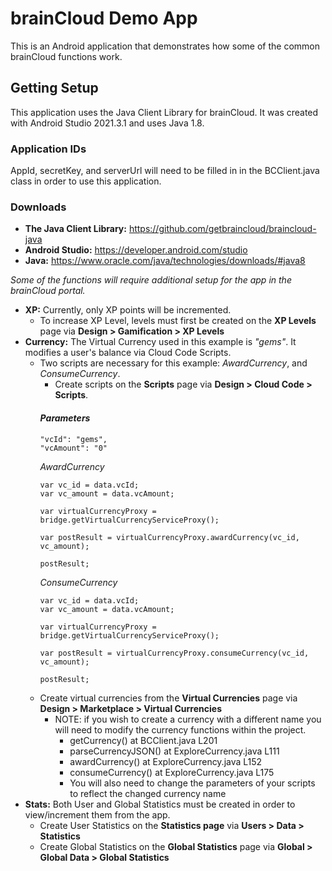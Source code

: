 # brainCloud Demo App
This is an Android application that demonstrates how some of the common brainCloud functions work.

## Getting Setup
This application uses the Java Client Library for brainCloud. It was created with Android Studio 2021.3.1 and uses Java 1.8.

### Application IDs
AppId, secretKey, and serverUrl will need to be filled in in the BCClient.java class in order to use this application.

### Downloads
- **The Java Client Library:** https://github.com/getbraincloud/braincloud-java
- **Android Studio:** https://developer.android.com/studio
- **Java:** https://www.oracle.com/java/technologies/downloads/#java8

*Some of the functions will require additional setup for the app in the brainCloud portal.*
- **XP:** Currently, only XP points will be incremented. 
	- To increase XP Level, levels must first be created on the **XP Levels** page via **Design > Gamification > XP Levels**
- **Currency:** The Virtual Currency used in this example is *"gems"*. It modifies a user's balance via Cloud Code Scripts.
	- Two scripts are necessary for this example: *AwardCurrency*, and *ConsumeCurrency*.
		- Create scripts on the **Scripts** page via **Design > Cloud Code > Scripts**.
		#### *Parameters*
		```
		"vcId": "gems",
		"vcAmount": "0"
		```
		*AwardCurrency*
		```
		var vc_id = data.vcId;
		var vc_amount = data.vcAmount;
		
		var virtualCurrencyProxy = bridge.getVirtualCurrencyServiceProxy();
		
		var postResult = virtualCurrencyProxy.awardCurrency(vc_id, vc_amount);
		
		postResult;
		```
		*ConsumeCurrency*
		```
		var vc_id = data.vcId;
		var vc_amount = data.vcAmount;
		
		var virtualCurrencyProxy = bridge.getVirtualCurrencyServiceProxy();
		
		var postResult = virtualCurrencyProxy.consumeCurrency(vc_id, vc_amount);
		
		postResult;
		```
	- Create virtual currencies from the **Virtual Currencies** page via **Design > Marketplace > Virtual Currencies**
		- NOTE: if you wish to create a currency with a different name you will need to modify the currency functions within the project.
			- getCurrency() at BCClient.java L201
			- parseCurrencyJSON() at ExploreCurrency.java L111
			- awardCurrency() at ExploreCurrency.java L152
			- consumeCurrency() at ExploreCurrency.java L175
			- You will also need to change the parameters of your scripts to reflect the changed currency name
- **Stats:** Both User and Global Statistics must be created in order to view/increment them from the app.
	- Create User Statistics on the **Statistics page** via **Users > Data > Statistics**
	- Create Global Statistics on the **Global Statistics** page via **Global > Global Data > Global Statistics**
